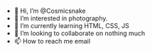 - 👋 Hi, I’m @Cosmicsnake
- 👀 I’m interested in photography.
- 🌱 I’m currently learning HTML, CSS, JS
- 💞️ I’m looking to collaborate on nothing much
- 📫 How to reach me email

